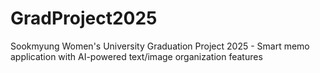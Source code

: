 # GradProject2025
Sookmyung Women's University Graduation Project 2025 - Smart memo application with AI-powered text/image organization features
